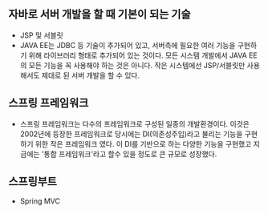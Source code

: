 ## 자바로 서버 개발을 할 때 기본이 되는 기술
- JSP 및 서블릿
- JAVA EE는 JDBC 등 기술이 추가되어 있고, 서버측에 필요한 여러 기능을 구현하기 위해 라이브러리 형태로 추가되어 있는 것이다. 모든 시스템 개발에서 JAVA EE의 모든 기능을 꼭 사용해야 하는 것은 아니다. 
 작은 시스템에선 JSP/서블릿만 사용해서도 제대로 된 서버 개발을 할 수 있다.

## 스프링 프레임워크
- 스프링 프레임워크는 다수의 프레임워크로 구성된 일종의 개발환경이다. 이것은 2002년에 등장한 프레임워크로 당시에는 DI(의존성주입)라고 불리는 기능을 구현하기 위한 작은 프레임워크 였다. 이 DI를 기반으로 하는 다양한 기능을 구현했고 지금에는 '통합 프레임워크'라고 할수 있을 정도로 큰 규모로 성장했다. 

## 스프링부트
- Spring MVC

